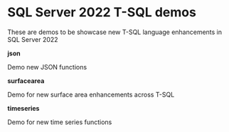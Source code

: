 # SQL Server 2022 T-SQL demos

These are demos to be showcase new T-SQL language enhancements in SQL Server 2022

**json**

Demo new JSON functions

**surfacearea**

Demo for new surface area enhancements across T-SQL

**timeseries**

Demo for new time series functions